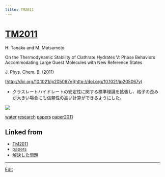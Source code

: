 ```yaml
---
title: TM2011
---
```

# [TM2011](/TM2011)

H. Tanaka and M. Matsumoto

On the Thermodynamic Stability of Clathrate Hydrates V: Phase Behaviors Accommodating Large Guest Molecules with New Reference States

J. Phys. Chem. B, (2011)

[http://doi.org/10.1021/jp205067v](http://doi.org/10.1021/jp205067v)


* クラスレートハイドレートの安定性に関する標準理論を拡張し、格子の歪みが大きい場合にも信頼性の高い計算ができるようにした。

![](https://i.gyazo.com/dd7a49b905d250349617f312d90a308c.png)



[water](/water) [research](/research) [papers](/papers) [paper2011](/paper2011)





## Linked from

* [TM2011](/TM2011)
* [papers](/papers)
* [解決した問題](/解決した問題)


----

[Edit](https://github.com/vitroid/vitroid.github.io/edit/master/MD/TM2011.md)

